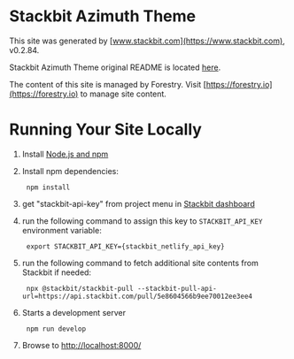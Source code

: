 # Stackbit Azimuth Theme

This site was generated by [www.stackbit.com](https://www.stackbit.com), v0.2.84.

Stackbit Azimuth Theme original README is located [here](./README.theme.md).

The content of this site is managed by Forestry. Visit [https://forestry.io](https://forestry.io) to manage site content.

# Running Your Site Locally

1. Install [Node.js and npm](https://nodejs.org/en/)

1. Install npm dependencies:

        npm install

1. get "stackbit-api-key" from project menu in [Stackbit dashboard](https://app.stackbit.com/dashboard)

1. run the following command to assign this key to `STACKBIT_API_KEY` environment variable:

        export STACKBIT_API_KEY={stackbit_netlify_api_key}

1. run the following command to fetch additional site contents from Stackbit if needed:

        npx @stackbit/stackbit-pull --stackbit-pull-api-url=https://api.stackbit.com/pull/5e8604566b9ee70012ee3ee4

1. Starts a development server

        npm run develop

1. Browse to [http://localhost:8000/](http://localhost:8000/)
